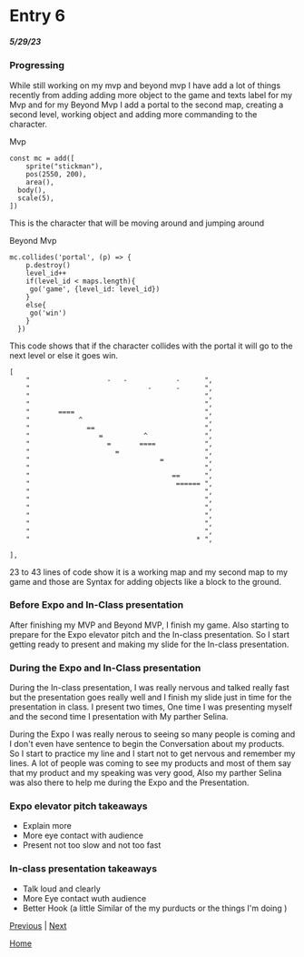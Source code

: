 # Entry 6
##### 5/29/23

### Progressing
While still working on my mvp and beyond mvp I have add a lot of things recently from adding adding more object to the game and texts label for my Mvp and for my Beyond Mvp I add a portal to the second map, creating a second level, working object and adding more commanding to the character.

Mvp
```
const mc = add([
	sprite("stickman"),
	pos(2550, 200),
	area(),
  body(),
  scale(5),
])

```
This is the character that will be moving around and jumping around

Beyond Mvp
```JS
mc.collides('portal', (p) => {
    p.destroy()
    level_id++
    if(level_id < maps.length){
     go('game', {level_id: level_id})
    }
    else{
     go('win')
    }
  })

```
This code shows that if the character collides with the portal it will go to the next level or else it goes win.

```JS
[
    "                   -   -            -      ",
    "                             -      -      ",
    "                                           ",
    "                                           ",
    "       ====                                ",
    "            ^                              ",
    "              ==                           ",
    "                 =          ^              ",
    "                   =       ====            ",
    "                     =                     ",
    "                                =          ",
    "                                           ",
    "                                   ==      ",
    "                                    ====== ",
    "                                           ",
    "                                           ",
    "                                           ",
    "                                           ",
    "                                           ",
    "                                           ",
    "                                         * ",

],

```

23 to 43 lines of code show it is a working map and my second map to my game and those are Syntax for adding objects like a block to the ground.

### Before Expo and In-Class presentation
After finishing my MVP and Beyond MVP, I finish my game. Also starting to prepare for the Expo elevator pitch and the In-class presentation. So I start getting ready to present and making my slide for the In-class presentation.

### During the Expo and In-Class presentation
During the In-class presentation, I was really nervous and talked really fast but the presentation goes really well and I finish my slide just in time for the presentation in class. I present two times, One time I was presenting myself and the second time I presentation with My parther Selina.

During the Expo I was really nerous to seeing so many people is coming and I don't even have sentence to begin the Conversation about my products. So I start to practice my line and I start not to get nervous and remember my lines. A lot of people was coming to see my products and most of them say that my product and my speaking was very good, Also my parther Selina was also there to help me during the Expo and the Presentation.

### Expo elevator pitch takeaways
* Explain more
* More eye contact with audience
* Present not too slow and not too fast 

### In-class presentation takeaways
* Talk loud and clearly
* More Eye contact wuth audience
* Better Hook (a little Similar of the my purducts or the things I'm doing )


[Previous](entry05.md) | [Next](entry07.md)

[Home](../README.md)